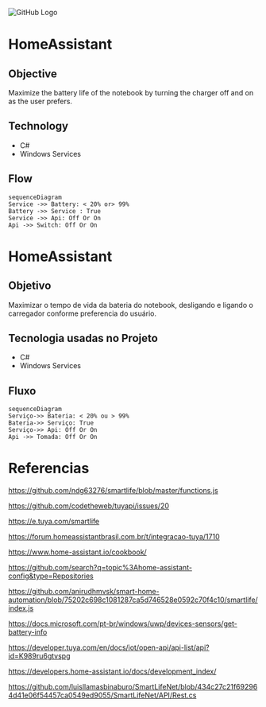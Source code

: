 ![GitHub Logo](https://upload.wikimedia.org/wikipedia/commons/7/7a/C_Sharp_logo.svg)
# HomeAssistant

## Objective
Maximize the battery life of the notebook by turning the charger off and on as the user prefers.
## Technology

 - C#
 - Windows Services

## Flow
```mermaid
sequenceDiagram
Service ->> Battery: < 20% or> 99%
Battery ->> Service : True
Service ->> Api: Off Or On
Api ->> Switch: Off Or On
```


# HomeAssistant
## Objetivo
Maximizar o tempo de vida da bateria do notebook, desligando e ligando o carregador conforme preferencia do usuário.

## Tecnologia usadas no Projeto

 - C#
 - Windows Services

## Fluxo 
```mermaid
sequenceDiagram
Serviço->> Bateria: < 20% ou > 99%
Bateria->> Serviço: True
Serviço->> Api: Off Or On
Api ->> Tomada: Off Or On
```

# Referencias
https://github.com/ndg63276/smartlife/blob/master/functions.js

https://github.com/codetheweb/tuyapi/issues/20

https://e.tuya.com/smartlife

https://forum.homeassistantbrasil.com.br/t/integracao-tuya/1710

https://www.home-assistant.io/cookbook/

https://github.com/search?q=topic%3Ahome-assistant-config&type=Repositories

https://github.com/anirudhmvsk/smart-home-automation/blob/75202c698c1081287ca5d746528e0592c70f4c10/smartlife/index.js

https://docs.microsoft.com/pt-br/windows/uwp/devices-sensors/get-battery-info

https://developer.tuya.com/en/docs/iot/open-api/api-list/api?id=K989ru6gtvspg

https://developers.home-assistant.io/docs/development_index/

https://github.com/luisllamasbinaburo/SmartLifeNet/blob/434c27c21f692964d41e06f54457ca0549ed9055/SmartLifeNet/API/Rest.cs

